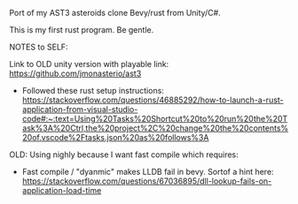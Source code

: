 Port of my AST3 asteroids clone Bevy/rust from Unity/C#.

This is my first rust program. Be gentle.

NOTES to SELF:


Link to OLD unity version with playable link: https://github.com/jmonasterio/ast3

- Followed these rust setup instructions: https://stackoverflow.com/questions/46885292/how-to-launch-a-rust-application-from-visual-studio-code#:~:text=Using%20Tasks%20Shortcut%20to%20run%20the%20Task%3A%20Ctrl,the%20project%2C%20change%20the%20contents%20of.vscode%2Ftasks.json%20as%20follows%3A

OLD: Using nighly because I want fast compile which requires:
- Fast compile / "dyanmic" makes LLDB fail in bevy. Sortof a hint here: https://stackoverflow.com/questions/67036895/dll-lookup-fails-on-application-load-time